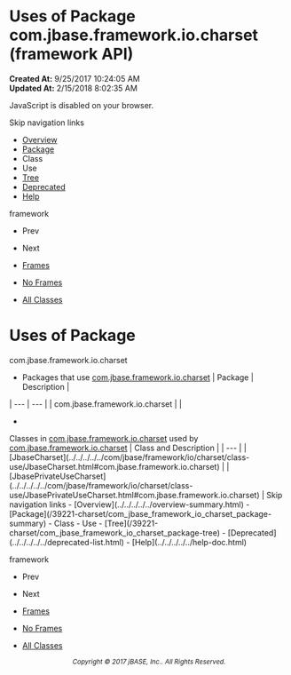 # Uses of Package com.jbase.framework.io.charset (framework   API)

**Created At:** 9/25/2017 10:24:05 AM  
**Updated At:** 2/15/2018 8:02:35 AM  

<script type="text/javascript"><!--
    try {
        if (location.href.indexOf('is-external=true') == -1) {
            parent.document.title="Uses of Package com.jbase.framework.io.charset (framework   API)";
        }
    }
    catch(err) {
    }
//--></script><noscript><div>JavaScript is disabled on your browser.</div></noscript><!-- ========= START OF TOP NAVBAR ======= -->
<!--   -->
Skip navigation links
<!--   -->
- [Overview](../../../../../overview-summary.html)
- [Package](/39221-charset/com_jbase_framework_io_charset_package-summary)
- Class
- Use
- [Tree](/39221-charset/com_jbase_framework_io_charset_package-tree)
- [Deprecated](../../../../../deprecated-list.html)
- [Help](../../../../../help-doc.html)


framework <br>

- Prev
- Next


- [Frames](../../../../../index.html?com/jbase/framework/io/charset//39221-charset/com_jbase_framework_io_charset_package-use)
- [No Frames](/39221-charset/com_jbase_framework_io_charset_package-use)


- [All Classes](../../../../../allclasses-noframe.html)


<script type="text/javascript"><!--
  allClassesLink = document.getElementById("allclasses_navbar_top");
  if(window==top) {
    allClassesLink.style.display = "block";
  }
  else {
    allClassesLink.style.display = "none";
  }
  //--></script>
<!--   -->
<!-- ========= END OF TOP NAVBAR ========= -->
# Uses of Package
com.jbase.framework.io.charset

- <caption><span>Packages that use <a href="../../../../../com/jbase/framework/io/charset//39221-charset/com_jbase_framework_io_charset_package-summary">com.jbase.framework.io.charset</a></span><span class="tabEnd"> </span></caption>| Package | Description |
| --- | --- |
| com.jbase.framework.io.charset |   |
- <!--   -->

<caption><span>Classes in <a href="../../../../../com/jbase/framework/io/charset//39221-charset/com_jbase_framework_io_charset_package-summary">com.jbase.framework.io.charset</a> used by <a href="../../../../../com/jbase/framework/io/charset//39221-charset/com_jbase_framework_io_charset_package-summary">com.jbase.framework.io.charset</a></span><span class="tabEnd"> </span></caption>| Class and Description |
| --- |
| [JbaseCharset](../../../../../com/jbase/framework/io/charset/class-use/JbaseCharset.html#com.jbase.framework.io.charset)  |
| [JbasePrivateUseCharset](../../../../../com/jbase/framework/io/charset/class-use/JbasePrivateUseCharset.html#com.jbase.framework.io.charset)  |
<!-- ======= START OF BOTTOM NAVBAR ====== -->
<!--   -->
Skip navigation links
<!--   -->
- [Overview](../../../../../overview-summary.html)
- [Package](/39221-charset/com_jbase_framework_io_charset_package-summary)
- Class
- Use
- [Tree](/39221-charset/com_jbase_framework_io_charset_package-tree)
- [Deprecated](../../../../../deprecated-list.html)
- [Help](../../../../../help-doc.html)


framework <br>

- Prev
- Next


- [Frames](../../../../../index.html?com/jbase/framework/io/charset//39221-charset/com_jbase_framework_io_charset_package-use)
- [No Frames](/39221-charset/com_jbase_framework_io_charset_package-use)


- [All Classes](../../../../../allclasses-noframe.html)


<script type="text/javascript"><!--
  allClassesLink = document.getElementById("allclasses_navbar_bottom");
  if(window==top) {
    allClassesLink.style.display = "block";
  }
  else {
    allClassesLink.style.display = "none";
  }
  //--></script>
<!--   -->
<!-- ======== END OF BOTTOM NAVBAR ======= -->
<small>			<center>			<i>Copyright © 2017 jBASE, Inc.. All Rights Reserved.</i>		</center></small>
